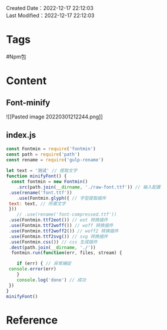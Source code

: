 Created Date：2022-12-17 22:12:03  
Last Modified：2022-12-17 22:12:03

# Tags

#Npm包

# Content

## Font-minify

![[Pasted image 20220301212244.png]]

## index.js

```js
const Fontmin = require('fontmin')  
const path = require('path')  
const rename = require('gulp-rename')  
  
let text = '测试' // 提取文字
function minifyFont() {  
  const fontmin = new Fontmin()  
    .src(path.join(__dirname, './raw-font.ttf')) // 输入配置  
 .use(rename('font.ttf'))  
    .use(Fontmin.glyph({ // 字型提取插件  
 text: text, // 所需文字  
 }))  
    // .use(rename('font-compressed.ttf'))  
 .use(Fontmin.ttf2eot()) // eot 转换插件  
 .use(Fontmin.ttf2woff()) // woff 转换插件  
 .use(Fontmin.ttf2woff2()) // woff2 转换插件  
 .use(Fontmin.ttf2svg()) // svg 转换插件  
 .use(Fontmin.css()) // css 生成插件  
 .dest(path.join(__dirname, './'))  
  fontmin.run(function(err, files, stream) {  

    if (err) { // 异常捕捉  
 console.error(err)  
    }  
    console.log('done') // 成功  
 })  
}  
minifyFont()
```

# Reference
